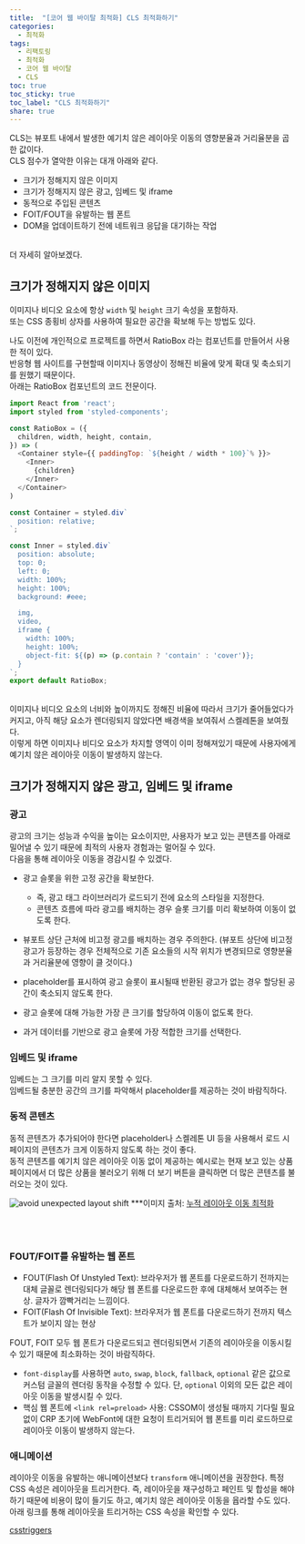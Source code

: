 ```yaml
---
title:  "[코어 웹 바이탈 최적화] CLS 최적화하기"
categories: 
  - 최적화
tags:
  - 리팩토링
  - 최적화
  - 코어 웹 바이탈
  - CLS
toc: true
toc_sticky: true
toc_label: "CLS 최적화하기"
share: true
---
```


CLS는 뷰포트 내에서 발생한 예기치 않은 레이아웃 이동의 영향분율과 거리율분을 곱한 값이다. <br>
CLS 점수가 열악한 이유는 대개 아래와 같다. <br>
- 크기가 정해지지 않은 이미지
- 크기가 정해지지 않은 광고, 임베드 및 iframe
- 동적으로 주입된 콘텐츠
- FOIT/FOUT을 유발하는 웹 폰트
- DOM을 업데이트하기 전에 네트워크 응답을 대기하는 작업

<br>
더 자세히 알아보겠다.

## 크기가 정해지지 않은 이미지
이미지나 비디오 요소에 항상 `width` 및 `height` 크기 속성을 포함하자. <br>
또는 CSS 종횡비 상자를 사용하여 필요한 공간을 확보해 두는 방법도 있다. <br>

나도 이전에 개인적으로 프로젝트를 하면서 RatioBox 라는 컴포넌트를 만들어서 사용한 적이 있다. <br>
반응형 웹 사이트를 구현할때 이미지나 동영상이 정해진 비율에 맞게 확대 및 축소되기를 원했기 때문이다. <br>
아래는 RatioBox 컴포넌트의 코드 전문이다. <br>

```javascript
import React from 'react';
import styled from 'styled-components';

const RatioBox = ({
  children, width, height, contain,
}) => (
  <Container style={{ paddingTop: `${height / width * 100}`% }}>
    <Inner>
      {children}
    </Inner>
  </Container>
)

const Container = styled.div`
  position: relative;
`;

const Inner = styled.div`
  position: absolute;
  top: 0;
  left: 0;
  width: 100%;
  height: 100%;
  background: #eee;

  img,
  video,
  iframe {
    width: 100%;
    height: 100%;
    object-fit: ${(p) => (p.contain ? 'contain' : 'cover')};
  }
`;
export default RatioBox;
```

<br>
이미지나 비디오 요소의 너비와 높이까지도 정해진 비율에 따라서 크기가 줄어들었다가 커지고, 아직 해당 요소가 렌더링되지 않았다면 배경색을 보여줘서 스켈레톤을 보여줬다. <br>
이렇게 하면 이미지나 비디오 요소가 차지할 영역이 이미 정해져있기 때문에 사용자에게 예기치 않은 레이아웃 이동이 발생하지 않는다.



## 크기가 정해지지 않은 광고, 임베드 및 iframe

### 광고
광고의 크기는 성능과 수익을 높이는 요소이지만, 사용자가 보고 있는 콘텐츠를 아래로 밀어낼 수 있기 때문에 최적의 사용자 경험과는 멀어질 수 있다. <br>
다음을 통해 레이아웃 이동을 경감시킬 수 있겠다. <br>

- 광고 슬롯을 위한 고정 공간을 확보한다.
  - 즉, 광고 태그 라이브러리가 로드되기 전에 요소의 스타일을 지정한다.
  - 콘텐츠 흐름에 따라 광고를 배치하는 경우 슬롯 크기를 미리 확보하여 이동이 없도록 한다.

- 뷰포트 상단 근처에 비고정 광고를 배치하는 경우 주의한다.
(뷰포트 상단에 비고정 광고가 등장하는 경우 전체적으로 기존 요소들의 시작 위치가 변경되므로 영향분율과 거리율분에 영향이 클 것이다.)

- placeholder를 표시하여 광고 슬롯이 표시될때 반환된 광고가 없는 경우 할당된 공간이 축소되지 않도록 한다.

- 광고 슬롯에 대해 가능한 가장 큰 크기를 할당하여 이동이 없도록 한다.

- 과거 데이터를 기반으로 광고 슬롯에 가장 적합한 크기를 선택한다.

### 임베드 및 iframe
임베드는 그 크기를 미리 알지 못할 수 있다. <br>
임베드될 충분한 공간의 크기를 파악해서 placeholder를 제공하는 것이 바람직하다.

### 동적 콘텐츠
동적 콘텐츠가 추가되어야 한다면 placeholder나 스켈레톤 UI 등을 사용해서 로드 시 페이지의 콘텐츠가 크게 이동하지 않도록 하는 것이 좋다. <br>
동적 콘텐츠를 예기치 않은 레이아웃 이동 없이 제공하는 예시로는 현재 보고 있는 상품 페이지에서 더 많은 상품을 불러오기 위해 더 보기 버튼을 클릭하면 더 많은 콘텐츠를 불러오는 것이 있다. <br>

![avoid unexpected layout shift](https://web-dev.imgix.net/image/OcYv93SYnIg1kfTihK6xqRDebvB2/TjsYVkcDf03ZOVCcsizv.png?auto=format&w=845)
***이미지 출처: [누적 레이아웃 이동 최적화](https://web.dev/i18n/ko/optimize-cls/#%ED%81%AC%EA%B8%B0%EA%B0%80-%EC%A0%95%ED%95%B4%EC%A7%80%EC%A7%80-%EC%95%8A%EC%9D%80-%EA%B4%91%EA%B3%A0,-%EC%9E%84%EB%B2%A0%EB%93%9C-%EB%B0%8F-iframe-%F0%9F%93%A2%F0%9F%98%B1)

<br><br>

### FOUT/FOIT를 유발하는 웹 폰트
- FOUT(Flash Of Unstyled Text): 브라우저가 웹 폰트를 다운로드하기 전까지는 대체 글꼴로 렌더링되다가 해당 웹 폰트를 다운로드한 후에 대체해서 보여주는 현상. 글자가 깜빡거리는 느낌이다.
- FOIT(Flash Of Invisible Text): 브라우저가 웹 폰트를 다운로드하기 전까지 텍스트가 보이지 않는 현상

FOUT, FOIT 모두 웹 폰트가 다운로드되고 렌더링되면서 기존의 레이아웃을 이동시킬 수 있기 때문에 최소화하는 것이 바람직하다. <br>

- `font-display`를 사용하면 `auto`, `swap`, `block`, `fallback`, `optional` 같은 값으로 커스텀 글꼴의 렌더링 동작을 수정할 수 있다. 단, `optional` 이외의 모든 값은 레이아웃 이동을 발생시킬 수 있다.
- 핵심 웹 폰트에 `<link rel=preload>` 사용: CSSOM이 생성될 때까지 기다릴 필요 없이 CRP 초기에 WebFont에 대한 요청이 트리거되어 웹 폰트를 미리 로드하므로 레이아웃 이동이 발생하지 않는다.

### 애니메이션
레이아웃 이동을 유발하는 애니메이션보다 `transform` 애니메이션을 권장한다.
특정 CSS 속성은 레이아웃을 트리거한다. 즉, 레이아웃을 재구성하고 페인트 및 합성을 해야하기 때문에 비용이 많이 들기도 하고, 예기치 않은 레이아웃 이동을 윱라할 수도 있다. <br>
아래 링크를 통해 레이아웃을 트리거하는 CSS 속성을 확인할 수 있다. <br>

[csstriggers](https://csstriggers.com/)



